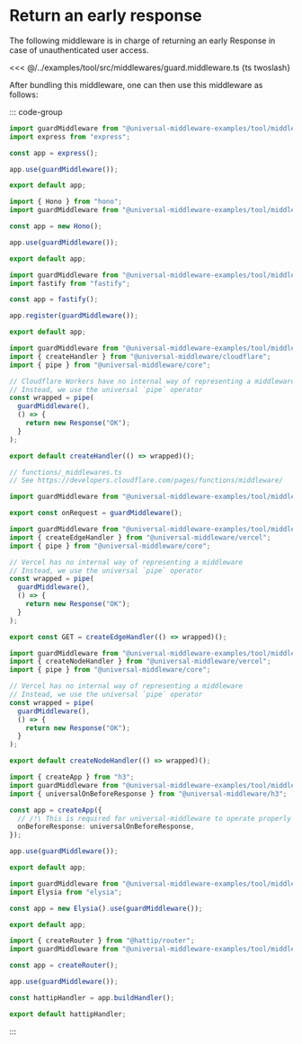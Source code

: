 # Return an early response

The following middleware is in charge of returning an early Response in case of unauthenticated user access.

<<< @/../examples/tool/src/middlewares/guard.middleware.ts {ts twoslash}

After bundling this middleware, one can then use this middleware as follows:

::: code-group

```ts twoslash [express.ts]
import guardMiddleware from "@universal-middleware-examples/tool/middlewares/guard-middleware-express";
import express from "express";

const app = express();

app.use(guardMiddleware());

export default app;
```

```ts twoslash [hono.ts]
import { Hono } from "hono";
import guardMiddleware from "@universal-middleware-examples/tool/middlewares/guard-middleware-hono";

const app = new Hono();

app.use(guardMiddleware());

export default app;
```

```ts twoslash [fastify.ts]
import guardMiddleware from "@universal-middleware-examples/tool/middlewares/guard-middleware-fastify";
import fastify from "fastify";

const app = fastify();

app.register(guardMiddleware());

export default app;
```

```ts twoslash [cloudflare-worker.ts]
import guardMiddleware from "@universal-middleware-examples/tool/middlewares/guard-middleware";
import { createHandler } from "@universal-middleware/cloudflare";
import { pipe } from "@universal-middleware/core";

// Cloudflare Workers have no internal way of representing a middleware
// Instead, we use the universal `pipe` operator
const wrapped = pipe(
  guardMiddleware(),
  () => {
    return new Response("OK");
  }
);

export default createHandler(() => wrapped)();
```

```ts twoslash [cloudflare-pages]
// functions/_middlewares.ts
// See https://developers.cloudflare.com/pages/functions/middleware/

import guardMiddleware from "@universal-middleware-examples/tool/middlewares/guard-middleware-cloudflare-pages";

export const onRequest = guardMiddleware();
```

```ts twoslash [vercel-edge.ts]
import guardMiddleware from "@universal-middleware-examples/tool/middlewares/guard-middleware";
import { createEdgeHandler } from "@universal-middleware/vercel";
import { pipe } from "@universal-middleware/core";

// Vercel has no internal way of representing a middleware
// Instead, we use the universal `pipe` operator
const wrapped = pipe(
  guardMiddleware(),
  () => {
    return new Response("OK");
  }
);

export const GET = createEdgeHandler(() => wrapped)();
```

```ts twoslash [vercel-node.ts]
import guardMiddleware from "@universal-middleware-examples/tool/middlewares/guard-middleware";
import { createNodeHandler } from "@universal-middleware/vercel";
import { pipe } from "@universal-middleware/core";

// Vercel has no internal way of representing a middleware
// Instead, we use the universal `pipe` operator
const wrapped = pipe(
  guardMiddleware(),
  () => {
    return new Response("OK");
  }
);

export default createNodeHandler(() => wrapped)();
```

```ts twoslash [h3.ts]
import { createApp } from "h3";
import guardMiddleware from "@universal-middleware-examples/tool/middlewares/guard-middleware-h3";
import { universalOnBeforeResponse } from "@universal-middleware/h3";

const app = createApp({
  // /!\ This is required for universal-middleware to operate properly
  onBeforeResponse: universalOnBeforeResponse,
});

app.use(guardMiddleware());

export default app;
```

```ts twoslash [elysia.ts]
import guardMiddleware from "@universal-middleware-examples/tool/middlewares/guard-middleware-elysia";
import Elysia from "elysia";

const app = new Elysia().use(guardMiddleware());

export default app;
```

```ts twoslash [hattip.ts]
import { createRouter } from "@hattip/router";
import guardMiddleware from "@universal-middleware-examples/tool/middlewares/guard-middleware-hattip";

const app = createRouter();

app.use(guardMiddleware());

const hattipHandler = app.buildHandler();

export default hattipHandler;
```

:::
